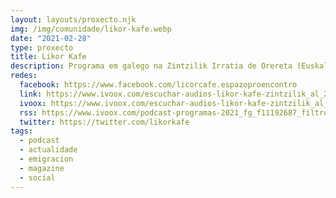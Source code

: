 ```yaml
---
layout: layouts/proxecto.njk
img: /img/comunidade/likor-kafe.webp
date: "2021-02-28"
type: proxecto
title: Likor Kafe
description: Programa em galego na Zintzilik Irratia de Orereta (Euskal Herria).
redes:
  facebook: https://www.facebook.com/licorcafe.espazoproencontro
  link: https://www.ivoox.com/escuchar-audios-likor-kafe-zintzilik_al_24273620_1.html
  ivoox: https://www.ivoox.com/escuchar-audios-likor-kafe-zintzilik_al_24273620_1.html
  rss: https://www.ivoox.com/podcast-programas-2021_fg_f11192687_filtro_1.xml
  twitter: https://twitter.com/likorkafe
tags:
  - podcast
  - actualidade
  - emigracion
  - magazine
  - social
---
```

